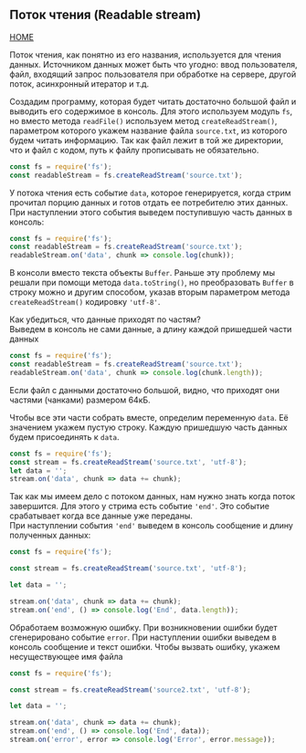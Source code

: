 ## Поток чтения (Readable stream)
[HOME](../README.md)

Поток чтения, как понятно из его названия, используется для чтения данных. Источником данных может быть что угодно: ввод пользователя, файл, входящий запрос пользователя при обработке на сервере, другой поток, асинхронный итератор и т.д.

Создадим программу, которая будет читать достаточно большой файл  и выводить его содержимое в консоль. Для этого используем модуль `fs`, но вместо метода `readFile()` используем метод `createReadStream()`, параметром которого укажем название файла `source.txt`, из которого будем читать информацию. Так как файл лежит в той же директории, что и файл с кодом, путь к файлу прописывать не обязательно.
```js
const fs = require('fs');
const readableStream = fs.createReadStream('source.txt');
```
У потока чтения есть событие `data`, которое генерируется, когда стрим прочитал порцию данных и готов отдать ее потребителю этих данных.
При наступлении этого события выведем поступившую часть данных в консоль:  
```js
const fs = require('fs');
const readableStream = fs.createReadStream('source.txt');
readableStream.on('data', chunk => console.log(chunk));
```  
В консоли вместо текста объекты `Buffer`. Раньше эту проблему мы решали при помощи метода `data.toString()`, но преобразовать `Buffer` в строку можно и другим способом, указав вторым параметром метода `createReadStream()` кодировку `'utf-8'`.

Как убедиться, что данные приходят по частям?  
Выведем в консоль не сами данные, а длину каждой пришедшей части данных
```js
const fs = require('fs');
const readableStream = fs.createReadStream('source.txt');
readableStream.on('data', chunk => console.log(chunk.length));
```  
Если файл с данными достаточно большой, видно, что приходят они частями (чанками) размером 64кБ.

Чтобы все эти части собрать вместе, определим переменную `datа`. Её значением укажем пустую строку. Каждую пришедшую часть данных будем присоединять к `datа`.
```js
const fs = require('fs');
const stream = fs.createReadStream('source.txt', 'utf-8');
let data = '';
stream.on('data', chunk => data += chunk);
```  
Так как мы имеем дело с потоком данных, нам нужно знать когда поток завершится. Для этого у стрима есть событие `'end'`. Это событие срабатывает когда все данные уже переданы.  
При наступлении события `'end'` выведем в консоль сообщение и длину полученных данных:
```js
const fs = require('fs');

const stream = fs.createReadStream('source.txt', 'utf-8');

let data = '';

stream.on('data', chunk => data += chunk);
stream.on('end', () => console.log('End', data.length));
```
Обработаем возможную ошибку. При возникновении ошибки будет сгенерировано событие `error`. При наступлении ошибки выведем в консоль сообщение и текст ошибки. Чтобы вызвать ошибку, укажем несуществующее имя файла
```js
const fs = require('fs');

const stream = fs.createReadStream('source2.txt', 'utf-8');

let data = '';

stream.on('data', chunk => data += chunk);
stream.on('end', () => console.log('End', data));
stream.on('error', error => console.log('Error', error.message));
```
